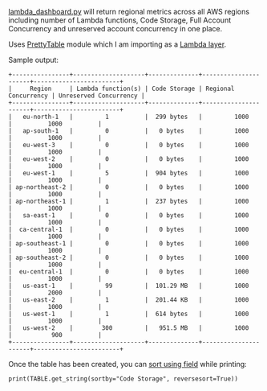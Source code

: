 [lambda_dashboard.py](lambda_dashboard.py) will return regional metrics across all AWS regions including number of Lambda functions, Code Storage, Full Account Concurrency and unreserved account concurrency in one place.

Uses [PrettyTable](https://pypi.org/project/PrettyTable/) module which I am importing as a [Lambda layer](/lambda-layer/prettyTable.zip).


Sample output:
```
+----------------+--------------------+--------------+----------------------+------------------------+
|     Region     | Lambda function(s) | Code Storage | Regional Concurrency | Unreserved Concurrency |
+----------------+--------------------+--------------+----------------------+------------------------+
|   eu-north-1   |         1          |  299 bytes   |         1000         |          1000          |
|   ap-south-1   |         0          |   0 bytes    |         1000         |          1000          |
|   eu-west-3    |         0          |   0 bytes    |         1000         |          1000          |
|   eu-west-2    |         0          |   0 bytes    |         1000         |          1000          |
|   eu-west-1    |         5          |  904 bytes   |         1000         |          1000          |
| ap-northeast-2 |         0          |   0 bytes    |         1000         |          1000          |
| ap-northeast-1 |         1          |  237 bytes   |         1000         |          1000          |
|   sa-east-1    |         0          |   0 bytes    |         1000         |          1000          |
|  ca-central-1  |         0          |   0 bytes    |         1000         |          1000          |
| ap-southeast-1 |         0          |   0 bytes    |         1000         |          1000          |
| ap-southeast-2 |         0          |   0 bytes    |         1000         |          1000          |
|  eu-central-1  |         0          |   0 bytes    |         1000         |          1000          |
|   us-east-1    |         99         |  101.29 MB   |         1000         |          2000          |
|   us-east-2    |         1          |  201.44 KB   |         1000         |          1000          |
|   us-west-1    |         1          |  614 bytes   |         1000         |          1000          |
|   us-west-2    |        300         |   951.5 MB   |         1000         |           900          |
+----------------+--------------------+--------------+----------------------+------------------------+
```

Once the table has been created, you can [sort using field](https://github.com/jazzband/prettytable#sorting-your-table-by-a-field) while printing:

``` print(TABLE.get_string(sortby="Code Storage", reversesort=True)) ```
